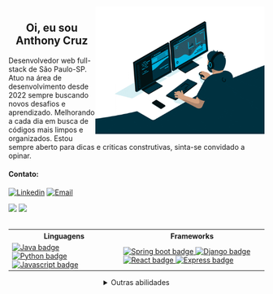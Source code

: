 <img align="right" alt="Profile gif" height="250em" src="https://raw.githubusercontent.com/TonyyCruz/TonyyCruz/main/profile_gif.gif">
  
<h2 align="center">Oi, eu sou Anthony Cruz</h2>

<p align="left">
Desenvolvedor web full-stack de São Paulo-SP.<br>
Atuo na área de desenvolvimento desde 2022 sempre buscando novos desafios e aprendizado. Melhorando a cada dia em busca de códigos mais limpos e organizados.  
Estou sempre aberto para dicas e criticas construtivas, sinta-se convidado a opinar.
</p>
  

#### Contato:

 [![Linkedin](https://img.shields.io/badge/-LinkedIn-003544?style=for-the-badge&logo=linkedin&logoColor=92cbdf&color:FFF)](https://www.linkedin.com/in/anthony-cruz-dev/)
 [![Email](https://img.shields.io/badge/-Email-003544?style=for-the-badge&logo=gmail&logoColor=92cbdf&color:FFF)](mailto:tony_esqueloto@hotmail.com)

<span align="center">
  <picture>
    <img height="160em" src="https://github-readme-stats.vercel.app/api?username=tonyycruz&hide_title=true&show_icons=true&theme=blue-green&include_all_commits=true&count_private=true&hide=stars&bg_color=003544&title_color=92cbdf&text_color=FFF&border_radius=20&border_color=92cbdf&icon_color=92cbdf">
  </picture>
  <picture>
    <img height="160em" src="https://github-readme-stats.vercel.app/api/top-langs/?username=tonyycruz&hide_title=true&layout=compact&langs_count=7&theme=blue-green&bg_color=003544&title_color=92cbdf&text_color=FFF&border_radius=20&border_color=92cbdf&icon_color=92cbdf">
  </picture>
</span>
<br>
<br>
<table align="center">
  <tr>
    <th>Linguagens</th>
    <th>Frameworks</th>
  </tr>
  <tr>
    <td>
      <a href="https://docs.oracle.com/en/java/" target="_blank">
        <img src="https://img.shields.io/badge/Java-003544?style=for-the-badge&logo=openjdk" alt="Java badge">
      </a>
      <a href="https://docs.python.org/" target="_blank">
        <img src="https://img.shields.io/badge/Python-003544?style=for-the-badge&logo=python" alt="Python badge">
      </a>
      <a href="https://devdocs.io/javascript/" target="_blank">
        <img src="https://img.shields.io/badge/Javascript-003544?style=for-the-badge&logo=Javascript" alt="Javascript badge">
      </a>
    </td>
    <td>
      <a href="https://docs.spring.io/spring-boot/docs/current/reference/htmlsingle/" target="_blank">
        <img src="https://img.shields.io/badge/SpringBoot-003544?style=for-the-badge&logo=springboot" alt="Spring boot badge">
      </a>
      <a href="https://docs.djangoproject.com/en/4.2/" target="_blank">
        <img src="https://img.shields.io/badge/Django-003544?style=for-the-badge&logo=Django" alt="Django badge">
      </a>
      <a href="https://devdocs.io/react/" target="_blank">
        <img src="https://img.shields.io/badge/React-003544?style=for-the-badge&logo=React" alt="React badge">
      </a>
      <a href="https://devdocs.io/express/" target="_blank">
        <img src="https://img.shields.io/badge/Express-003544?style=for-the-badge&logo=Express" alt="Express badge">
      </a>
    </td>
  </tr>
</table>

<details align="center">
    <summary>Outras abilidades</summary>
  <table align="center">
    <tr>
      <td>
        <a href="https://dev.mysql.com/doc/" target="_blank">
          <img src="https://img.shields.io/badge/MySql-003544?style=for-the-badge&logo=MySql" alt="MySql badge">
        </a>
        <a href="https://www.mongodb.com/docs/" target="_blank">
          <img src="https://img.shields.io/badge/MongoDB-003544?style=for-the-badge&logo=MongoDB" alt="MongoDB badge">
        </a>
        <a href="https://git-scm.com/docs/git/pt_BR" target="_blank">
          <img src="https://img.shields.io/badge/Git-003544?style=for-the-badge&logo=Git" alt="Git badge">
        </a>
        <a href="https://docs.docker.com/" target="_blank">
          <img src="https://img.shields.io/badge/Docker-003544?style=for-the-badge&logo=Docker" alt="Docker badge">
        </a>
        <a href="https://www.w3schools.com/html/html_intro.asp" target="_blank">
          <img src="https://img.shields.io/badge/HTML-003544?style=for-the-badge&logo=HTML5" alt="HTML badge">
        </a>
        <a href="https://www.w3schools.com/html/html_intro.asp" target="_blank">
          <img src="https://img.shields.io/badge/CSS-003544?style=for-the-badge&logo=CSS3" alt="CSS badge">
        </a>
        <a href="https://tsdoc.org/" target="_blank">
          <img src="https://img.shields.io/badge/TypeScript-003544?style=for-the-badge&logo=TypeScript" alt="TypeScript badge">
        </a>
        <a href="https://docs.kernel.org/" target="_blank">
          <img src="https://img.shields.io/badge/Linux-003544?style=for-the-badge&logo=Linux" alt="Linux badge">
        </a>
        <a href="https://sequelize.org/docs/v6/" target="_blank">
          <img src="https://img.shields.io/badge/Sequelize-003544?style=for-the-badge&logo=Sequelize" alt="Sequelize badge">
        </a>
        <a href="https://www.selenium.dev/documentation/" target="_blank">
          <img src="https://img.shields.io/badge/Selenium-003544?style=for-the-badge&logo=Selenium" alt="Selenium badge">
        </a>
        <a href="https://mochajs.org/api/mocha.js.html" target="_blank">
          <img src="https://img.shields.io/badge/Mocha-003544?style=for-the-badge&logo=Mocha" alt="Mocha badge">
        </a>
        <a href="https://chai.ml/docs/" target="_blank">
          <img src="https://img.shields.io/badge/Chai-003544?style=for-the-badge&logo=Chai" alt="Chai badge">
        </a>
        <a href="https://jestjs.io/docs/getting-started" target="_blank">
          <img src="https://img.shields.io/badge/Jest-003544?style=for-the-badge&logo=Jest" alt="Jest badge">
        </a>
      </td>
    </tr>
  </table>
</details>


<!--
  <a href="http://tonyycruz.github.io" target="_blank" rel="noreferrer noopener">
  <img src="https://img.shields.io/badge/Portf%C3%B3lio-https%3A%2F%2Ftonyycruz.github.io%2F-blue" alt="portfolio" width="280" height="20">
  </a>
  -->
